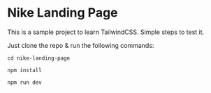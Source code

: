 # Nike Landing Page

This is a sample project to learn TailwindCSS. Simple steps to test it.

Just clone the repo & run the following commands:

```
cd nike-landing-page

npm install

npm run dev
```
